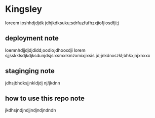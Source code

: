 # Kingsley
loreem ipshhdjdjdk jdhjkdksuku;sdrfuzfufhzxjiofjiosdfji;j
## deployment note
loemnhdjjdjdjdidd;oodio;dhooxdji
lorem sjjsskklsdjkdjksdunjdsjsixsmxikmzxmixjixsis
jd;jnkdnxszkl;bhkxjnjxnxxx
## staginging note
jdhsjbhdksjjnkldjdj
nj/jkdnn
## how to use this repo note
jkdhsjndjndjjndjndjndndn
